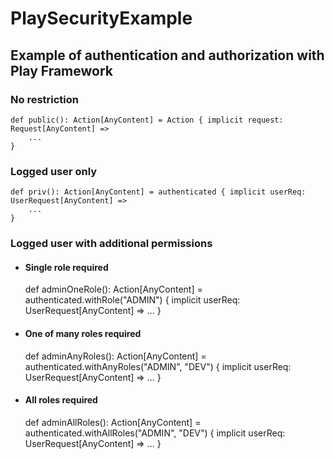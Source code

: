 # PlaySecurityExample
## Example of authentication and authorization with Play Framework


### No restriction
  

    def public(): Action[AnyContent] = Action { implicit request: Request[AnyContent] =>
        ...
    }

### Logged user only

    def priv(): Action[AnyContent] = authenticated { implicit userReq: UserRequest[AnyContent] =>
        ...
    }

### Logged user with additional permissions

- #### Single role required


    def adminOneRole(): Action[AnyContent] = authenticated.withRole("ADMIN") { implicit userReq: UserRequest[AnyContent] =>
        ...
    }

- #### One of many roles required


    def adminAnyRoles(): Action[AnyContent] = authenticated.withAnyRoles("ADMIN", "DEV") { implicit userReq: UserRequest[AnyContent] =>
        ...
    }

- #### All roles required


    def adminAllRoles(): Action[AnyContent] = authenticated.withAllRoles("ADMIN", "DEV") { implicit userReq: UserRequest[AnyContent] =>
        ...
    }
